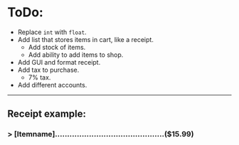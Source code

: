 # ToDo:
- Replace `int` with `float`.
- Add list that stores items in cart, like a receipt.
  - Add stock of items.
  - Add ability to add items to shop.
- Add GUI and format receipt.
- Add tax to purchase.
  - 7% tax.
- Add different accounts.
---
## Receipt example:
### > [Itemname].............................................($15.99)